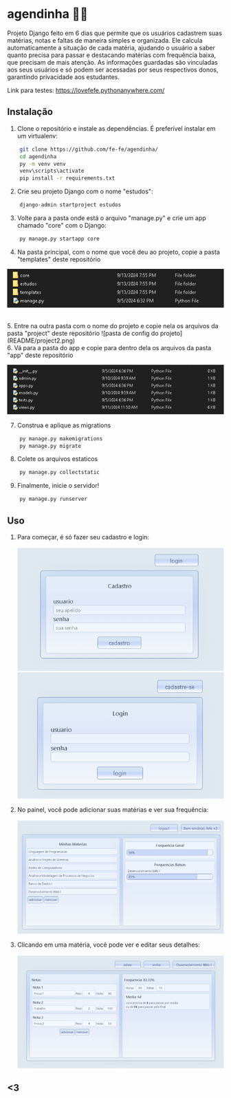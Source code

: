 # agendinha 📝💕

Projeto Django feito em 6 dias que permite que os usuários cadastrem suas matérias, notas e faltas de maneira simples e organizada. Ele calcula automaticamente a situação de cada matéria, ajudando o usuário a saber quanto precisa para passar e destacando matérias com frequência baixa, que precisam de mais atenção.
As informações guardadas são vinculadas aos seus usuários e só podem ser acessadas por seus respectivos donos, garantindo privacidade aos estudantes.

Link para testes: https://lovefefe.pythonanywhere.com/

## Instalação


1. Clone o repositório e instale as dependências. É preferível instalar em um virtualenv:
```sh
    git clone https://github.com/fe-fe/agendinha/
    cd agendinha
    py -m venv venv
    venv\scripts\activate
    pip install -r requirements.txt
```

2. Crie seu projeto Django com o nome "estudos":
```sh
    django-admin startproject estudos
```

3. Volte para a pasta onde está o arquivo "manage.py" e crie um app chamado "core" com o Django:
```sh
    py manage.py startapp core
```

4. Na pasta principal, com o nome que você deu ao projeto, copie a pasta "templates" deste repositório

![pasta do projeto](README/project.png)

<br>
5. Entre na outra pasta com o nome do projeto e copie nela os arquivos da pasta "project" deste repositório
![pasta de config do projeto](README/project2.png)
 
<br>
6. Vá para a pasta do app e copie para dentro dela os arquivos da pasta "app" deste repositório

![pasta do app](README/app.png)

7. Construa e aplique as migrations
```sh
    py manage.py makemigrations
    py manage.py migrate
```

8. Colete os arquivos estaticos

```sh
    py manage.py collectstatic
```

9. Finalmente, inicie o servidor!

```sh
    py manage.py runserver
```

## Uso

1. Para começar, é só fazer seu cadastro e login:<br><br>
![pagina de cadastro](README/cadastro.png)
![pagina de login](README/login.png)

2. No painel, você pode adicionar suas matérias e ver sua frequência:<br><br>
![pagina do painel](README/painel.png)

3. Clicando em uma matéria, você pode ver e editar seus detalhes:<br><br>
![pagina da materia](README/detalhemateria.png)

## <3
